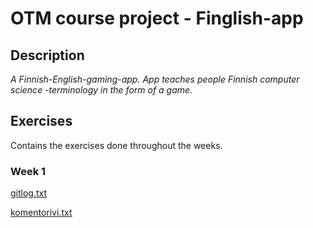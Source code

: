 # OTM course project - Finglish-app

## Description 
_A Finnish-English-gaming-app. App teaches people Finnish computer science -terminology in the form of a game._ 

## Exercises

Contains the exercises done throughout the weeks.

### Week 1

[gitlog.txt](https://github.com/saarasat/finglish-app-otm-2019/blob/master/laskarit/viikko1/gitlog.txt)

[komentorivi.txt](https://github.com/saarasat/finglish-app-otm-2019/blob/master/laskarit/viikko1/komentorivi.txt)
